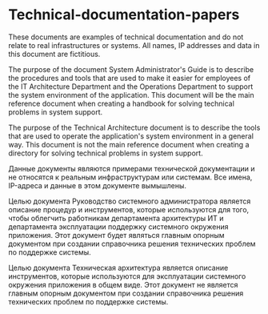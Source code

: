 # Technical-documentation-papers
These documents are examples of technical documentation and do not relate to real infrastructures or systems. All names, IP addresses and data in this document are fictitious.

The purpose of the document System Administrator's Guide is to describe the procedures and tools that are used to make it easier for employees of the IT Architecture Department and the Operations Department to support the system environment of the application. This document will be the main reference document when creating a handbook for solving technical problems in system support.

The purpose of the Technical Architecture document is to describe the tools that are used to operate the application's system environment in a general way. This document is not the main reference document when creating a directory for solving technical problems in system support.

Данныe документы являются примерами технической документации и не относятся к реальным инфраструктурам или системам. Все имена, IP-адреса и данные в этом документе вымышлены.

Целью документа Руководство системного администратора является
описание процедур и инструментов, которые используются для того, чтобы
облегчить работникам департамента архитектуры ИТ и департамента
эксплуатации поддержку системного окружения приложения. Этот документ
будет являться главным опорным документом при создании справочника
решения технических проблем по поддержке системы. 

Целью документа Техническая архитектура является описание
инструментов, которые используются для эксплуатации системного окружения
приложения в общем виде. Этот документ не является главным опорным
документом при создании справочника решения технических проблем по
поддержке системы.

